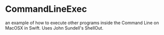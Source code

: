 # CommandLineExec
an example of how to execute other programs inside the Command Line on MacOSX in Swift.
Uses John Sundell's ShellOut.
